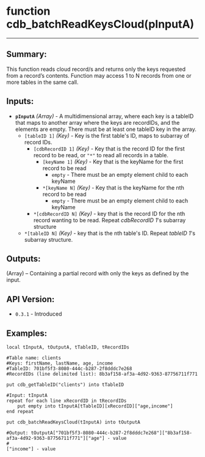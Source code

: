 # function cdb_batchReadKeysCloud(pInputA)
---
## Summary:
This function reads cloud record/s and returns only the keys requested from a record’s contents. Function may access 1 to N records from one or more tables in the same call.

## Inputs:
* **`pInputA`** *(Array)* - A multidimensional array, where each key is a tableID that maps to another array where the keys are recordIDs, and the elements are empty. There must be at least one tableID key in the array.
    * `[tableID 1]` *(Key)* - Key is the first table's ID, maps to subarray of record IDs.
    	* `[cdbRecordID 1]` *(Key)* - Key that is the record ID for the first record to be read, or `"*"` to read all records in a table.
	    	* `[keyName 1]` *(Key)* - Key that is the keyName for the first record to be read
				* `empty` - There must be an empty element child to each keyName
			* `*[keyName N]` *(Key)* - Key that is the keyName for the nth record to be read
				* `empty` - There must be an empty element child to each keyName
    	* `*[cdbRecordID N]` *(Key)* - key that is the record ID for the nth record wanting to be read. Repeat *cdbRecordID 1*'s subarray structure
    * `*[tableID N]` *(Key)* - key that is the nth table's ID. Repeat *tableID 1*'s subarray structure.


## Outputs:
(Array) – Containing a partial record with only the keys as defined by the input. 

## API Version:
* `0.3.1` - Introduced

## Examples:
```
local tInputA, tOutputA, tTableID, tRecordIDs

#Table name: clients
#Keys: firstName, lastName, age, income
#TableID: 701bf5f3-8080-444c-b287-2f8dddc7e268
#RecordIDs (line delimited list): 8b3af158-af3a-4d92-9363-87756711f771

put cdb_getTableID("clients") into tTableID

#Input: tInputA
repeat for each line xRecordID in tRecordIDs
	put empty into tInputA[tTableID][xRecordID]["age,income"]
end repeat
     
put cdb_batchReadKeysCloud(tInputA) into tOutputA

#Output: tOutputA["701bf5f3-8080-444c-b287-2f8dddc7e268"]["8b3af158-af3a-4d92-9363-87756711f771"]["age"] - value
#												                                              ["income"] - value
							  
```
